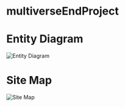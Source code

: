 # multiverseEndProject

# Entity Diagram
![Entity Diagram](https://github.com/SkyDanBinVan/multiverseEndProject/blob/main/diagrams/entityDiagram.svg?raw=true)

# Site Map
![Site Map](https://github.com/SkyDanBinVan/multiverseEndProject/blob/main/diagrams/siteMaps.svg?raw=true)
